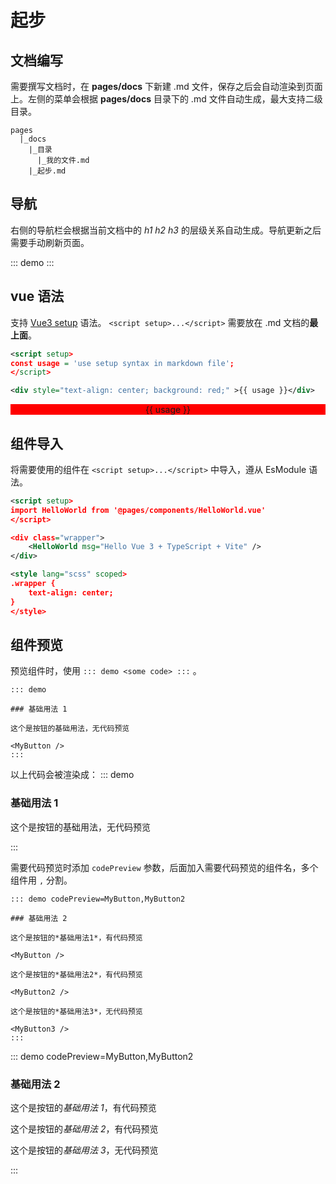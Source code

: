 <script setup>
import HelloWorld from '@pages/components/HelloWorld.vue'
import MyButton from '@pages/components/MyButton.vue'
import MyButton2 from '@pages/components/MyButton2.vue'
import MyButton3 from '@pages/components/MyButton3.vue'
import Navigator from '@pages/components/Navigator.vue'

const usage = 'use setup syntax in markdown file';
</script>

# 起步

## 文档编写

需要撰写文档时，在 **pages/docs** 下新建 .md 文件，保存之后会自动渲染到页面上。左侧的菜单会根据 **pages/docs** 目录下的 .md 文件自动生成，最大支持二级目录。

```text
pages
  |_docs
    |_目录
      |_我的文件.md
    |_起步.md
```

## 导航

右侧的导航栏会根据当前文档中的 _h1_ _h2_ _h3_ 的层级关系自动生成。导航更新之后需要手动刷新页面。

::: demo
<Navigator />
:::

## vue 语法

支持 [Vue3 setup](https://v3.vuejs.org/api/sfc-script-setup.html#sfc-script-setup) 语法。 `<script setup>...</script>` 需要放在 .md 文档的**最上面**。

```xml
<script setup>
const usage = 'use setup syntax in markdown file';
</script>
```

```xml
<div style="text-align: center; background: red;" >{{ usage }}</div>
```

<div style="text-align: center; background: red;" >{{ usage }}</div>

## 组件导入

将需要使用的组件在 `<script setup>...</script>` 中导入，遵从 EsModule 语法。

```xml
<script setup>
import HelloWorld from '@pages/components/HelloWorld.vue'
</script>

<div class="wrapper">
    <HelloWorld msg="Hello Vue 3 + TypeScript + Vite" />
</div>

<style lang="scss" scoped>
.wrapper {
    text-align: center;
}
</style>
```

<div class="wrapper">
    <HelloWorld msg="Hello Vue 3 + TypeScript + Vite" />
</div>

<style lang="scss" scoped>
.wrapper {
    text-align: center;
}
</style>

## 组件预览

预览组件时，使用 `::: demo <some code> :::` 。

```text
::: demo

### 基础用法 1

这个是按钮的基础用法，无代码预览

<MyButton />
:::
```

以上代码会被渲染成：
::: demo

### 基础用法 1

这个是按钮的基础用法，无代码预览

<MyButton />
:::

需要代码预览时添加 `codePreview` 参数，后面加入需要代码预览的组件名，多个组件用 `,` 分割。

```text
::: demo codePreview=MyButton,MyButton2

### 基础用法 2

这个是按钮的*基础用法1*，有代码预览

<MyButton />

这个是按钮的*基础用法2*，有代码预览

<MyButton2 />

这个是按钮的*基础用法3*，无代码预览

<MyButton3 />
:::
```

::: demo codePreview=MyButton,MyButton2

### 基础用法 2

这个是按钮的*基础用法 1*，有代码预览

<MyButton />

这个是按钮的*基础用法 2*，有代码预览

<MyButton2 />

这个是按钮的*基础用法 3*，无代码预览

<MyButton3 />
:::
